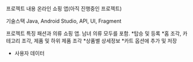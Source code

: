  프로젝트 내용
온라인 쇼핑 앱(아직 진행중인 프로젝트)

기술스택
Java, Android Studio, API, UI, Fragment

프로젝트 특징
패션과 의류 쇼핑 앱. 남녀 의류 모두를 포함.
*탑승 및 등록
*홈 조각, 카테고리 조각, 제품 및 하위 제품 조각
*상품별 상세정보
*카트 옵션에 추가 및 저장
* 사용자 데이터
